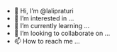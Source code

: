 - 👋 Hi, I’m @lalipraturi
- 👀 I’m interested in ...
- 🌱 I’m currently learning ...
- 💞️ I’m looking to collaborate on ...
- 📫 How to reach me ...

<!---
lalipraturi/lalipraturi is a ✨ special ✨ repository because its `README.md` (this file) appears on your GitHub profile.
You can click the Preview link to take a look at your changes.
--->
